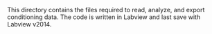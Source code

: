 This directory contains the files required to read, analyze, and export conditioning data.  The code is written in Labview and last save with Labview v2014.    
